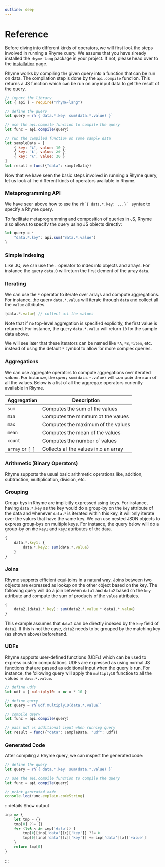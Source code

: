 ```yaml
---
outline: deep
---
```


# Reference

Before diving into different kinds of operators, we will first look the steps involved in 
running a Rhyme query.
We assume that you have already installed the `rhyme-lang` package in your project.
If not, please head over to the [installation](/getting-started#installation) page.

Rhyme works by compiling the given query into a function that can be run on data.
The compilation step is done by the `api.compile` function.
This returns a JS function which can be run on any input data to get the result of the query.

```js
// import the library
let { api } = require("rhyme-lang")

// define the query
let query = rh`{ data.*.key: sum(data.*.value) }`

// use the api.compile function to compile the query
let func = api.compile(query)

// run the compiled function on some sample data
let sampleData = [
    { key: "A", value: 10 },
    { key: "B", value: 20 },
    { key: "A", value: 30 }
]
let result = func({"data": sampleData})
```

Now that we have seen the basic steps involved in running a Rhyme query, let us look at the different kinds of operators available in Rhyme.

### Metaprogramming API

We have seen above how to use the ``rh`{ data.*.key: ...}` `` syntax to specify a Rhyme query.

To facilitate metaprogramming and composition of queries in JS, Rhyme also allows to
specify the query using JS objects directly:

````js
let query = {
    "data.*.key": api.sum("data.*.value")
}
````



### Simple Indexing
Like JQ, we can use the `.` operator to index into objects and arrays. For instance the query `data.0` will return the first element of the array `data`.


### Iterating
We can use the `*` operator to iterate over arrays and compute aggregations. For instance, the query `data.*.value` will
iterate through `data` and collect all the `value` attributes.

```js
[data.*.value] // collect all the values
```

Note that if no top-level aggregation is specified explicitly, the first value is returned. 
For instance, the query `data.*.value` will return `10` for the sample data above.

We will see later that these iterators can be named like `*A`, `*B`, `*item`, etc. instead of using the default `*` symbol
to allow for more complex queries.

### Aggregations

We can use aggregate operators to compute aggregations over iterated values.
For instance, the query `sum(data.*.value)` will compute the sum of all the values.
Below is a list of all the aggregate operators currently available in Rhyme.

| Aggregation | Description |
| ----------- | ----------- |
| `sum` | Computes the sum of the values |
| `min` | Computes the minimum of the values |
| `max` | Computes the maximum of the values |
| `mean` | Computes the mean of the values |
| `count` | Computes the number of values |
| `array` or `[ ]` | Collects all the values into an array |

### Arithmetic (Binary Operators)
Rhyme supports the usual basic arithmetic operations like, addition,
subtraction, multiplication, division, etc.

<!-- | Operator | Description |
| -------- | ----------- |
| `api.plus` | Addition |
| `api.minus` | Subtraction |
| `api.mul` | Multiplication |
| `api.div` | Division |
| `api.fdiv` | Floor division |
| `api.mod` | Modulo |
 -->

### Grouping
Group-bys in Rhyme are implicitly expressed using keys. For instance, having `data.*.key` as the key would do
a group-by on the `key` attribute of the data and whenever `data.*` is iterated within this key, it will only
iterate over the values that have the same key.
We can use nested JSON objects to express group-bys on multiple keys.
For instance, the query below will do a group-by on the `key1` and `key2` attributes of the data.

```js
{
    data.*.key1: {
        data.*.key2: sum(data.*.value)
    }
}
```

### Joins
Rhyme supports efficient equi-joins in a natural way. Joins between two objects are expressed as 
lookup on the other object based on the key.
The following query will do a join between `data1` and `data2` based on 
the `key` attribute and compute the sum of products of the `value` attributes.

```js
{
    data2.(data1.*.key): sum(data2.*.value * data1.*.value)
}
```

This example assumes that `data2` can be directly indexed by the `key` field of `data1`. 
If this is not the case, `data2` needs to be grouped by the matching key (as shown above) 
beforehand.


### UDFs
Rhyme supports user-defined functions (UDFs) which can be used to express custom computations.
UDFs are expressed as using normal JS functions that are passed as additional input when
the query is run.
For instance, the following query will apply the `multiply10` function to all the values 
in `data.*.value`.

```js
// define udfs
let udf = { multiply10: x => x * 10 }

// define query
let query = rh`udf.multiply10(data.*.value)`

// compile query
let func = api.compile(query)

// pass udf as additional input when running query
let result = func({"data": sampleData, "udf": udf})
```

### Generated Code

After compiling a Rhyme query, we can inspect the generated code:
```js
// define the query
let query = rh`{ data.*.key: sum(data.*.value) }`

// use the api.compile function to compile the query
let func = api.compile(query)

// print generated code
console.log(func.explain.codeString)

```


:::details Show output
```js
inp => {
    let tmp = {}
    tmp[0] ??= {}
    for (let x in inp['data']) {
        tmp[0][inp['data'][x]['key']] ??= 0
        tmp[0][inp['data'][x]['key']] += inp['data'][x]['value']
    }
    return tmp[0]
}
````
:::

